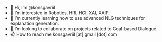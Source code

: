 - 👋 Hi, I’m @konsgavriil
- 👀 I’m interested in Robotics, HRI, HCI, XAI, XAIP.
- 🌱 I’m currently learning how to use advanced NLG techniques for explanation generation.
- 💞️ I’m looking to collaborate on projects related to Goal-based Dialogue.
- 📫 How to reach me konsgavriil [at] gmail [dot] com

<!---
konsgavriil/konsgavriil is a ✨ special ✨ repository because its `README.md` (this file) appears on your GitHub profile.
You can click the Preview link to take a look at your changes.
--->
